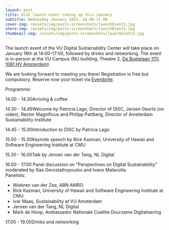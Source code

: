 ```yaml
---
layout: post
title: DiSC launch event coming up this January
subtitle: Wednesday January 18th, 14.00-17.00
cover-img: /assets/img/posts-screenshots/launchEvent2.jpg
share-img: /assets/img/posts-screenshots/launchEvent2.jpg
thumbnail-img: /assets/img/posts-screenshots/launchEvent3.jpg
---
```


The launch event of the VU Digital Sustainability Center will take place on January 18th at 14:00-17:00, followed by 
drinks and networking.
The event is in-person at the VU Campus (NU building, Theatre 2, <a target="blank" href="https://goo.gl/maps/E2MT4ZGRFYyGSPwu9">De Boelelaan 1111, 1081 HV Amsterdam</a>).

We are looking forward to meeting you there!
Registration is free but compulsory. 
Reserve now your ticket via <a target="blank" href="https://www.eventbrite.nl/e/launch-event-disc-digital-sustainability-center-tickets-482442206627?aff=ebdssbdestsearch&keep_tld=1">Eventbrite</a>.

Programme:

<span class="launch-event-schedule">14.00 - 14.30</span><span>Arriving & coffee</span>

<span class="launch-event-schedule">14.30 - 14.45</span>Welcome by Patricia Lago, Director of DISC, Jeroen Geurts (on video), Rector Magnificus and Philipp Pattberg, Director of Amsterdam Sustainability Institute

<span class="launch-event-schedule">14.45 - 15.00</span>Introduction to DISC by Patricia Lago

<span class="launch-event-schedule">15.00 - 15.30</span>Keynote speech by Rick Kazman, University of Hawaii and Software Engineering Institute at CMU

<span class="launch-event-schedule">15.30 - 16.00</span>Talk by Jeroen van der Tang, NL Digital

<div>
<span class="launch-event-schedule">16.00 - 17.00</span>
<span>Panel discussion on "Perspectives on Digital Sustainability” moderated by Ilias Gerostathopoulos and Ivano Malavolta.
<br>Panelists:</span>
<ul>
  <li>Wiebren van der Zee, ABN AMRO</li>
  <li>Rick Kazman, University of Hawaii and Software Engineering Institute at CMU</li>
  <li>Ivar Maas, Sustainability at VU Amsterdam</li>
  <li>Jeroen van der Tang, NL Digital</li>
  <li>Mark de Hoop, Ambassador Nationale Coalitie Duurzame Digitalisering</li>
</ul>
</div>

<span class="launch-event-schedule">17.00 - 19.00</span>Drinks and networking
